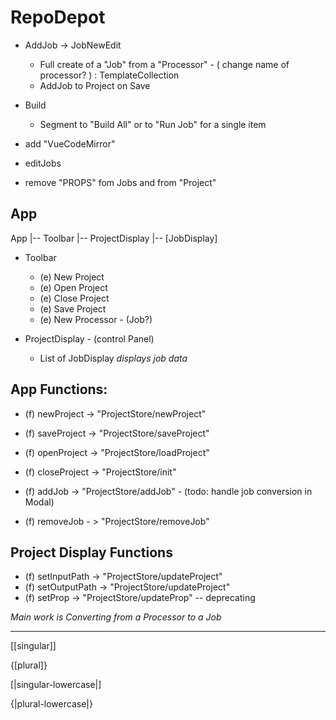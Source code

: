 # RepoDepot


* AddJob -> JobNewEdit
  * Full create of a "Job" from a "Processor" - ( change name of processor? ) : TemplateCollection
  * AddJob to Project on Save

* Build
  * Segment to "Build All" or to "Run Job" for a single item

* add "VueCodeMirror"
* editJobs
* remove "PROPS" fom Jobs and from "Project"


## App

App
 |-- Toolbar
 |-- ProjectDisplay
      |-- [JobDisplay]


* Toolbar
  * (e) New Project
  * (e) Open Project
  * (e) Close Project
  * (e) Save Project
  * (e) New Processor - (Job?)

* ProjectDisplay - (control Panel)


  * List of JobDisplay
      *displays job data*

## App Functions:

* (f) newProject -> "ProjectStore/newProject"
* (f) saveProject -> "ProjectStore/saveProject"
* (f) openProject -> "ProjectStore/loadProject"
* (f) closeProject -> "ProjectStore/init"

* (f) addJob -> "ProjectStore/addJob" - (todo: handle job conversion in Modal)
* (f) removeJob - > "ProjectStore/removeJob"


## Project Display Functions
* (f) setInputPath -> "ProjectStore/updateProject"
* (f) setOutputPath -> "ProjectStore/updateProject"
* (f) setProp -> "ProjectStore/updateProp"  -- deprecating

*Main work is Converting from a Processor to a Job* 



----
[[singular]]

{[plural]}

[|singular-lowercase|] 

{|plural-lowercase|} 
